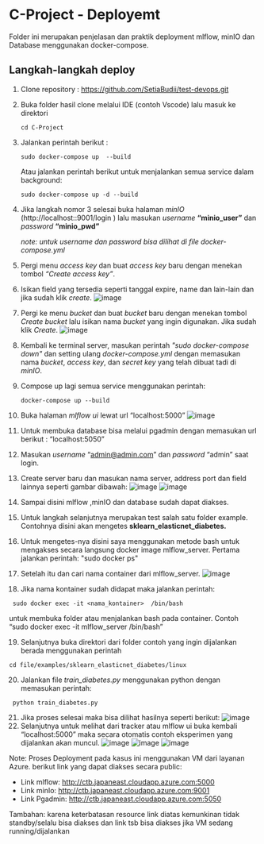 # C-Project - Deployemt
Folder ini merupakan penjelasan dan praktik deployment mlflow, minIO dan Database menggunakan docker-compose.

## Langkah-langkah deploy
1. Clone repository : https://github.com/SetiaBudii/test-devops.git
2. Buka folder hasil clone melalui IDE (contoh Vscode) lalu masuk ke direktori
   
   ```shell
   cd C-Project
   ```
3. Jalankan perintah berikut :
   
      ```shell
      sudo docker-compose up  --build
      ```
   Atau jalankan perintah berikut untuk menjalankan semua service dalam background:

    ```shell
    sudo docker-compose up -d --build
    ```
    
4. Jika langkah nomor 3 selesai buka halaman _minIO_ (http://localhost::9001/login ) lalu masukan _username_ **“minio_user”** dan _password_ **“minio_pwd”**
   
   _note: untuk username dan password bisa dilihat di file docker-compose.yml_
   
5. Pergi menu _access key_ dan buat _access key_ baru dengan menekan tombol _“Create access key”_.
6. Isikan field yang tersedia seperti tanggal expire, name dan lain-lain dan jika sudah klik _create_.
   ![image](https://github.com/SetiaBudii/test-devops/assets/95162227/b9dd1cd3-96aa-4b9f-bbf5-a4409af6aa84)
7. Pergi ke menu _bucket_ dan buat _bucket_ baru dengan menekan tombol _Create bucket_ lalu isikan nama _bucket_ yang ingin digunakan. Jika sudah klik _Create_.
   ![image](https://github.com/SetiaBudii/test-devops/assets/95162227/cd9a5215-96db-4161-abb0-007e55ecaa48)
9. Kembali ke terminal server, masukan perintah _"sudo docker-compose down"_ dan setting ulang _docker-compose.yml_ dengan memasukan nama _bucket_, _access key_, dan _secret key_ yang telah dibuat tadi di _minIO_.
10. Compose up lagi  semua service menggunakan perintah:
    ```shell
    docker-compose up --build
    ```
11. Buka halaman _mlflow ui_ lewat url “localhost:5000”
    ![image](https://github.com/SetiaBudii/test-devops/assets/95162227/a2cd8e8b-d417-4111-b06e-7617d1adce64)
13. Untuk membuka database bisa melalui pgadmin dengan memasukan url berikut : “localhost:5050”
14. Masukan _username_ “admin@admin.com” dan _password_ “admin” saat login.
15. Create server baru dan masukan nama server, address port dan field lainnya seperti gambar dibawah:
    ![image](https://github.com/SetiaBudii/test-devops/assets/95162227/9a406582-ba21-43c0-ae19-fe07091e1d3b)
    ![image](https://github.com/SetiaBudii/test-devops/assets/95162227/d109612f-d477-4e0e-85be-74ee90ac7c9a)
17. Sampai disini mlflow ,minIO dan database sudah dapat diakses.
18. Untuk langkah selanjutnya merupakan test salah satu folder example. Contohnya disini akan mengetes **sklearn_elasticnet_diabetes.**
19. Untuk mengetes-nya disini saya menggunakan metode bash untuk mengakses secara langsung docker image mlflow_server. Pertama jalankan perintah: "sudo docker ps"
20. Setelah itu dan cari nama container dari mlflow_server.
    ![image](https://github.com/SetiaBudii/test-devops/assets/95162227/48a64f36-4310-4d4b-8498-de998bb2b22e)
22. Jika nama kontainer sudah didapat maka jalankan perintah:
```shell
 sudo docker exec -it <nama_kontainer>  /bin/bash
```
untuk membuka folder atau menjalankan bash pada container. Contoh “sudo docker exec -it mlflow_server  /bin/bash”

19. Selanjutnya buka direktori dari folder contoh yang ingin dijalankan berada menggunakan perintah
```shell
cd file/examples/sklearn_elasticnet_diabetes/linux
```
20. Jalankan file _train_diabetes.py_ menggunakan python dengan memasukan perintah:
    
```shell
 python train_diabetes.py
```

21. Jika proses selesai maka bisa dilihat hasilnya seperti berikut:
    ![image](https://github.com/SetiaBudii/test-devops/assets/95162227/4b10e389-635a-401d-b3fd-ed9125d9f484)
23. Selanjutnya untuk melihat dari tracker atau mlflow ui  buka kembali “localhost:5000” maka secara otomatis contoh eksperimen yang dijalankan akan muncul.
    ![image](https://github.com/SetiaBudii/test-devops/assets/95162227/565038f7-ebb6-44cf-b017-4b0e94ffb1ff)
    ![image](https://github.com/SetiaBudii/test-devops/assets/95162227/904718de-982e-46b9-a473-5d2d385b31aa)
    ![image](https://github.com/SetiaBudii/test-devops/assets/95162227/99bc4b43-c881-4c1a-bccd-d37ffc740f37)


Note: Proses Deployment pada kasus ini menggunakan VM dari layanan Azure. berikut link yang dapat diakses secara public:  
- Link mlflow: http://ctb.japaneast.cloudapp.azure.com:5000
- Link minIo: http://ctb.japaneast.cloudapp.azure.com:9001
- Link Pgadmin: http://ctb.japaneast.cloudapp.azure.com:5050

Tambahan: karena keterbatasan resource link diatas kemunkinan tidak standby/selalu bisa diakses dan link tsb bisa diakses jika VM sedang running/dijalankan
